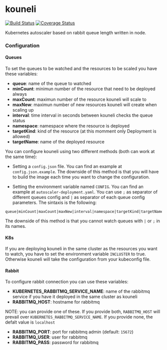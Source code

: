 # kouneli
[![Build Status](https://travis-ci.org/vosgaust/kouneli.svg?branch=master)](https://travis-ci.org/vosgaust/kouneli)
[![Coverage Status](https://coveralls.io/repos/github/vosgaust/kouneli/badge.svg?branch=master)](https://coveralls.io/github/vosgaust/kouneli?branch=master)

Kubernetes autoscaler based on rabbit queue length written in node.

### Configuration
#### Queues
To set the queues to be watched and the resources to be scaled you have these variables:

- **queue**: name of the queue to watched
- **minCount**: minimun number of the resource that need to be deployed always
- **maxCount**: maximun number of the resource kouneli will scale to
- **maxNew**: maximun number of new resources kouneli will create when scaling up
- **interval**: time interval in seconds between kouneli checks the queue status
- **namespace**: namespace where the resource is deployed
- **targetKind**: kind of the resource (at this momment only Deployment is allowed)
- **targetName**: name of the deployed resource

You can configure kouneli using two different methods (both can work at the same time):

- Setting a `config.json` file. You can find an example at `config.json.example`. The downside of this method is that you will have to build the image each time you want to change the configuration.

- Setting the environment variable named `CONFIG`. You can find an example at `autoscaler-deployment.yaml`. You can use `;` as separator of different queues config and `|` as separator of each queue config parameters. The sintaxis is the following:

```
queue|minCount|maxCount|maxNew|interval|namespace|targetKind|targetName
```

The downside of this method is that you cannot watch queues with `|` or `;` in its names.

#### K8s
If you are deploying kouneli in the same cluster as the resources you want to watch, you have to set the environment variable `INCLUSTER` to true. Otherwise kouneli will take the configuration from your kubeconfig file.

#### Rabbit
To configure rabbit connection you can use these variables:

- **KUBERNETES_RABBITMQ_SERVICE_NAME**: name of the rabbitmq service if you have it deployed in the same cluster as kouneli
- **RABBITMQ_HOST**: hostname for rabbitmq

NOTE: you can provide one of these. If you provide both, `RABBITMQ_HOST` will prevail over `KUBERNETES_RABBITMQ_SERVICE_NAME`. If you provide none, the defalt value is `localhost`
- **RABBITMQ_PORT**: port for rabbitmq admin (default: `15672`)
- **RABBITMQ_USER**: user for rabbitmq
- **RABBITMQ_PASS**: password for rabbitmq
